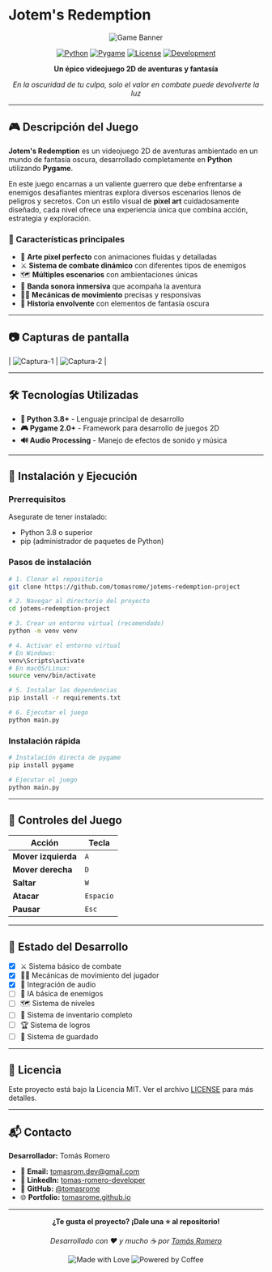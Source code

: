 #  Jotem's Redemption

<div align="center">
  
![Game Banner](banner.jpg)

[![Python](https://img.shields.io/badge/Python-3.8+-blue?style=for-the-badge&logo=python&logoColor=white)](https://www.python.org/)
[![Pygame](https://img.shields.io/badge/Pygame-2.0+-green?style=for-the-badge&logo=python&logoColor=white)](https://www.pygame.org/)
[![License](https://img.shields.io/badge/License-MIT-yellow?style=for-the-badge)](LICENSE)
[![Development](https://img.shields.io/badge/Status-En_Desarrollo-orange?style=for-the-badge)](https://github.com/tuusuario/jotems-redemption)

**Un épico videojuego 2D de aventuras y fantasía**

*En la oscuridad de tu culpa, solo el valor en combate puede devolverte la luz*

</div>

---

## 🎮 Descripción del Juego

**Jotem's Redemption** es un videojuego 2D de aventuras ambientado en un mundo de fantasía oscura, desarrollado completamente en **Python** utilizando **Pygame**. 

En este juego encarnas a un valiente guerrero que debe enfrentarse a enemigos desafiantes mientras explora diversos escenarios llenos de peligros y secretos. Con un estilo visual de **pixel art** cuidadosamente diseñado, cada nivel ofrece una experiencia única que combina acción, estrategia y exploración.

### 🌟 Características principales

- 🎨 **Arte pixel perfecto** con animaciones fluidas y detalladas
- ⚔️ **Sistema de combate dinámico** con diferentes tipos de enemigos
- 🗺️ **Múltiples escenarios** con ambientaciones únicas
- 🎵 **Banda sonora inmersiva** que acompaña la aventura
- 🏃‍♂️ **Mecánicas de movimiento** precisas y responsivas
- 📖 **Historia envolvente** con elementos de fantasía oscura

---

## 📷 Capturas de pantalla  

| ![Captura-1](screen1.jpg) | ![Captura-2](screen2.jpg) |  


---

## 🛠️ Tecnologías Utilizadas

- **🐍 Python 3.8+** - Lenguaje principal de desarrollo
- **🎮 Pygame 2.0+** - Framework para desarrollo de juegos 2D
- **🔊 Audio Processing** - Manejo de efectos de sonido y música

---

## 🚀 Instalación y Ejecución

### Prerrequisitos

Asegurate de tener instalado:
- Python 3.8 o superior
- pip (administrador de paquetes de Python)

### Pasos de instalación

```bash
# 1. Clonar el repositorio
git clone https://github.com/tomasrome/jotems-redemption-project

# 2. Navegar al directorio del proyecto
cd jotems-redemption-project

# 3. Crear un entorno virtual (recomendado)
python -m venv venv

# 4. Activar el entorno virtual
# En Windows:
venv\Scripts\activate
# En macOS/Linux:
source venv/bin/activate

# 5. Instalar las dependencias
pip install -r requirements.txt

# 6. Ejecutar el juego
python main.py
```

### Instalación rápida

```bash
# Instalación directa de pygame
pip install pygame

# Ejecutar el juego
python main.py
```

---

## 🎯 Controles del Juego

| Acción | Tecla |
|--------|-------|
| **Mover izquierda** | `A` |
| **Mover derecha** | `D` |
| **Saltar** | `W` |
| **Atacar** | `Espacio` |
| **Pausar** | `Esc` |

---

## 🔄 Estado del Desarrollo

- [x] ⚔️ Sistema básico de combate
- [x] 🏃‍♂️ Mecánicas de movimiento del jugador
- [x] 🎵 Integración de audio
- [ ] 👹 IA básica de enemigos
- [ ] 🗺️ Sistema de niveles
- [ ] 🎒 Sistema de inventario completo
- [ ] 🏆 Sistema de logros
- [ ] 💾 Sistema de guardado

---

## 📄 Licencia

Este proyecto está bajo la Licencia MIT. Ver el archivo [LICENSE](LICENSE) para más detalles.

---

## 📬 Contacto

**Desarrollador:** Tomás Romero

- 📧 **Email:** [tomasrom.dev@gmail.com](mailto:tomasrom.dev@gmail.com)
- 💼 **LinkedIn:** [tomas-romero-developer](https://www.linkedin.com/in/tomas-romero-developer)
- 🐙 **GitHub:** [@tomasrome](https://github.com/tomasrome)
- 🌐 **Portfolio:** [tomasrome.github.io](https://tomasrome.github.io)

---

<div align="center">

**¿Te gusta el proyecto? ¡Dale una ⭐ al repositorio!**

*Desarrollado con ❤️ y mucho ☕ por [Tomás Romero](https://github.com/tomasrome)*

![Made with Love](https://img.shields.io/badge/Made%20with-❤️-red?style=for-the-badge)
![Powered by Coffee](https://img.shields.io/badge/Powered%20by-☕-brown?style=for-the-badge)

</div>

